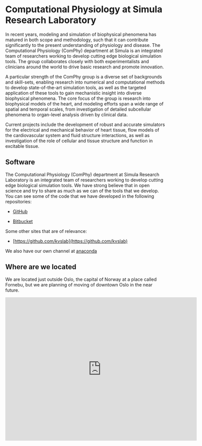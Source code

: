 # Computational Physiology at Simula Research Laboratory

In recent years, modeling and simulation of biophysical phenomena has matured in both scope and methodology, such that it can contribute significantly to the present understanding of physiology and disease. The Computational Physiology (ComPhy) department at Simula is an integrated team of researchers working to develop cutting edge biological simulation tools. The group collaborates closely with both experimentalists and clinicians around the world to drive basic research and promote innovation.

A particular strength of the ComPhy group is a diverse set of backgrounds and skill-sets, enabling research into numerical and computational methods to develop state-of-the-art simulation tools, as well as the targeted application of these tools to gain mechanistic insight into diverse biophysical phenomena. The core focus of the group is research into biophysical models of the heart, and modeling efforts span a wide range of spatial and temporal scales, from investigation of detailed subcellular phenomena to organ-level analysis driven by clinical data.

Current projects include the development of robust and accurate simulators for the electrical and mechanical behavior of heart tissue, flow models of the cardiovascular system and fluid structure interactions, as well as investigation of the role of cellular and tissue structure and function in excitable tissue.

## Software

The Computational Physiology (ComPhy) department at Simula Research Laboratory is an integrated team of researchers working to develop cutting edge biological simulation tools. We have strong believe that in open science and try to share as much as we can of the tools that we develop. You can see some of the code that we have developed in the following repositories:

- [GitHub](https://github.com/ComputationalPhysiology)

- [Bitbucket](https://bitbucket.org/simula-camo/)

Some other sites that are of relevance:

- [https://github.com/kvslab](https://github.com/kvslab)

We also have our own channel at [anaconda](https://anaconda.org/ComPhy)

## Where are we located

We are located just outside Oslo, the capital of Norway at a place called Fornebu, but we are planning of moving of downtown Oslo in the near future.

<iframe src="https://goo.gl/maps/a5w6m8fnt4hD2tcH7" width="600" height="450" frameborder="0" style="border:0"></iframe>
